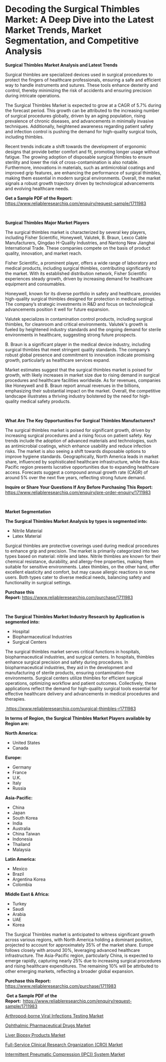 <p><h1>Decoding the Surgical Thimbles Market: A Deep Dive into the Latest Market Trends, Market Segmentation, and Competitive Analysis</h1></p><p><strong>Surgical Thimbles Market Analysis and Latest Trends</strong></p>
<p><p>Surgical thimbles are specialized devices used in surgical procedures to protect the fingers of healthcare professionals, ensuring a safe and efficient way to handle instruments and sutures. These tools enhance dexterity and control, thereby minimizing the risk of accidents and ensuring precision during intricate operations.</p><p>The Surgical Thimbles Market is expected to grow at a CAGR of 5.7% during the forecast period. This growth can be attributed to the increasing number of surgical procedures globally, driven by an aging population, rising prevalence of chronic diseases, and advancements in minimally invasive techniques. Additionally, heightened awareness regarding patient safety and infection control is pushing the demand for high-quality surgical tools, including thimbles.</p><p>Recent trends indicate a shift towards the development of ergonomic designs that provide better comfort and fit, promoting longer usage without fatigue. The growing adoption of disposable surgical thimbles to ensure sterility and lower the risk of cross-contamination is also notable. Furthermore, innovations in materials, such as antimicrobial coatings and improved grip features, are enhancing the performance of surgical thimbles, making them essential in modern surgical environments. Overall, the market signals a robust growth trajectory driven by technological advancements and evolving healthcare needs.</p></p>
<p><strong>Get a Sample PDF of the Report:&nbsp;</strong> <a href="https://www.reliableresearchiq.com/enquiry/request-sample/1711983?utm_campaign=1594&utm_medium=2&utm_source=Github&utm_content=ia&utm_term=22102024&utm_id=surgical-thimbles">https://www.reliableresearchiq.com/enquiry/request-sample/1711983</a></p>
<p>&nbsp;</p>
<p><strong>Surgical Thimbles Major Market Players</strong></p>
<p><p>The surgical thimbles market is characterized by several key players, including Fisher Scientific, Honeywell, Valutek, B. Braun, Lexco Cable Manufacturers, Qingdao H-Quality Industries, and Nantong New Jianghai International Trade. These companies compete on the basis of product quality, innovation, and market reach.</p><p>Fisher Scientific, a prominent player, offers a wide range of laboratory and medical products, including surgical thimbles, contributing significantly to the market. With its established distribution network, Fisher Scientific experiences steady growth, driven by increasing demand for healthcare equipment and consumables.</p><p>Honeywell, known for its diverse portfolio in safety and healthcare, provides high-quality surgical thimbles designed for protection in medical settings. The company’s strategic investments in R&D and focus on technological advancements position it well for future expansion.</p><p>Valutek specializes in contamination control products, including surgical thimbles, for cleanroom and critical environments. Valutek's growth is fueled by heightened industry standards and the ongoing demand for sterile environments in healthcare, suggesting strong future prospects.</p><p>B. Braun is a significant player in the medical device industry, including surgical thimbles that meet stringent quality standards. The company’s robust global presence and commitment to innovation indicate promising growth, particularly as healthcare services expand.</p><p>Market estimates suggest that the surgical thimbles market is poised for growth, with likely increases in market size due to rising demand in surgical procedures and healthcare facilities worldwide. As for revenues, companies like Honeywell and B. Braun report annual revenues in the billions, emphasizing their substantial impact on the market. Overall, the competitive landscape illustrates a thriving industry bolstered by the need for high-quality medical safety products.</p></p>
<p>&nbsp;</p>
<p><strong>What Are The Key Opportunities For Surgical Thimbles Manufacturers?</strong></p>
<p><p>The surgical thimbles market is poised for significant growth, driven by increasing surgical procedures and a rising focus on patient safety. Key trends include the adoption of advanced materials and technologies, such as antimicrobial coatings, which enhance usability and reduce infection risks. The market is also seeing a shift towards disposable options to improve hygiene standards. Geographically, North America leads in market share, influenced by sophisticated healthcare infrastructure, while the Asia-Pacific region presents lucrative opportunities due to expanding healthcare access. Forecasts suggest a compound annual growth rate (CAGR) of around 5% over the next five years, reflecting strong future demand.</p></p>
<p><strong>Inquire or Share Your Questions If Any Before Purchasing This Report:</strong> <a href="https://www.reliableresearchiq.com/enquiry/pre-order-enquiry/1711983?utm_campaign=1594&utm_medium=2&utm_source=Github&utm_content=ia&utm_term=22102024&utm_id=surgical-thimbles">https://www.reliableresearchiq.com/enquiry/pre-order-enquiry/1711983</a></p>
<p>&nbsp;</p>
<p><strong>Market Segmentation</strong></p>
<p><strong>The Surgical Thimbles Market Analysis by types is segmented into:</strong></p>
<p><ul><li>Nitrile Material</li><li>Latex Material</li></ul></p>
<p><p>Surgical thimbles are protective coverings used during medical procedures to enhance grip and precision. The market is primarily categorized into two types based on material: nitrile and latex. Nitrile thimbles are known for their chemical resistance, durability, and allergy-free properties, making them suitable for sensitive environments. Latex thimbles, on the other hand, offer excellent elasticity and comfort, but may cause allergic reactions in some users. Both types cater to diverse medical needs, balancing safety and functionality in surgical settings.</p></p>
<p><strong>Purchase this Report:&nbsp;</strong><a href="https://www.reliableresearchiq.com/purchase/1711983?utm_campaign=1594&utm_medium=2&utm_source=Github&utm_content=ia&utm_term=22102024&utm_id=surgical-thimbles">https://www.reliableresearchiq.com/purchase/1711983</a></p>
<p>&nbsp;</p>
<p><strong>The Surgical Thimbles Market Industry Research by Application is segmented into:</strong></p>
<p><ul><li>Hospital</li><li>Biopharmaceutical Industries</li><li>Surgical Centers</li></ul></p>
<p><p>The surgical thimbles market serves critical functions in hospitals, biopharmaceutical industries, and surgical centers. In hospitals, thimbles enhance surgical precision and safety during procedures. In biopharmaceutical industries, they aid in the development and manufacturing of sterile products, ensuring contamination-free environments. Surgical centers utilize thimbles for efficient surgical operations, optimizing workflow and patient outcomes. Collectively, these applications reflect the demand for high-quality surgical tools essential for effective healthcare delivery and advancements in medical procedures and therapies.</p></p>
<p><a href="https://www.reliableresearchiq.com/surgical-thimbles-r1711983?utm_campaign=1594&utm_medium=2&utm_source=Github&utm_content=ia&utm_term=22102024&utm_id=surgical-thimbles">&nbsp;https://www.reliableresearchiq.com/surgical-thimbles-r1711983</a></p>
<p><strong>In terms of Region, the Surgical Thimbles Market Players available by Region are:</strong></p>
<p>
    <p> <strong> North America: </strong>
        <ul>
            <li>United States</li>
            <li>Canada</li>
        </ul>
        </p> 
    <p> <strong> Europe: </strong>
        <ul>
            <li>Germany</li>
            <li>France</li>
            <li>U.K.</li>
            <li>Italy</li>
            <li>Russia</li>
        </ul>
        </p> 
    <p> <strong> Asia-Pacific: </strong>
        <ul>
            <li>China</li>
            <li>Japan</li>
            <li>South Korea</li>
            <li>India</li>
            <li>Australia</li>
            <li>China Taiwan</li>
            <li>Indonesia</li>
            <li>Thailand</li>
            <li>Malaysia</li>
        </ul>
        </p> 
    <p> <strong> Latin America: </strong>
        <ul>
            <li>Mexico</li>
            <li>Brazil</li>
            <li>Argentina Korea</li>
            <li>Colombia</li>
        </ul>
        </p> 
    <p> <strong> Middle East & Africa: </strong>
        <ul>
            <li>Turkey</li>
            <li>Saudi</li>
            <li>Arabia</li>
            <li>UAE</li>
            <li>Korea</li>
        </ul>
    </p>
    </p>
<p><p>The Surgical Thimbles market is anticipated to witness significant growth across various regions, with North America holding a dominant position, projected to account for approximately 35% of the market share. Europe follows closely with around 30%, leveraging advanced healthcare infrastructure. The Asia-Pacific region, particularly China, is expected to emerge rapidly, capturing nearly 25% due to increasing surgical procedures and rising healthcare expenditures. The remaining 10% will be attributed to other emerging markets, reflecting a broader global expansion.</p></p>
<p><strong>Purchase this Report: </strong><a href="https://www.reliableresearchiq.com/purchase/1711983?utm_campaign=1594&utm_medium=2&utm_source=Github&utm_content=ia&utm_term=22102024&utm_id=surgical-thimbles">https://www.reliableresearchiq.com/purchase/1711983</a></p>
<p>&nbsp;<strong>Get a Sample PDF of the Report:&nbsp;&nbsp;</strong><a href="https://www.reliableresearchiq.com/enquiry/request-sample/1711983?utm_campaign=1594&utm_medium=2&utm_source=Github&utm_content=ia&utm_term=22102024&utm_id=surgical-thimbles">https://www.reliableresearchiq.com/enquiry/request-sample/1711983</a></p>
<p><strong></strong></p>
<p><p><a href="https://www.linkedin.com/pulse/evolution-arthropod-borne-viral-infections-testing-market-key-jgc8c?utm_campaign=1594&utm_medium=2&utm_source=Github&utm_content=ia&utm_term=22102024&utm_id=surgical-thimbles">Arthropod-borne Viral Infections Testing Market</a></p><p><a href="https://www.linkedin.com/pulse/analyzing-ophthalmic-pharmaceutical-drugs-market-dynamics-growth-fl70c?utm_campaign=1594&utm_medium=2&utm_source=Github&utm_content=ia&utm_term=22102024&utm_id=surgical-thimbles">Ophthalmic Pharmaceutical Drugs Market</a></p><p><a href="https://www.linkedin.com/pulse/global-liver-biopsy-products-market-size-trends-analysis-cs5de?utm_campaign=1594&utm_medium=2&utm_source=Github&utm_content=ia&utm_term=22102024&utm_id=surgical-thimbles">Liver Biopsy Products Market</a></p><p><a href="https://www.linkedin.com/pulse/pioneering-growth-analyzing-global-full-service-clinical-research-gyrcc?utm_campaign=1594&utm_medium=2&utm_source=Github&utm_content=ia&utm_term=22102024&utm_id=surgical-thimbles">Full-Service Clinical Research Organization (CRO) Market</a></p><p><a href="https://www.linkedin.com/pulse/booming-intermittent-pneumatic-compression-ipc-system-2jkjc?utm_campaign=1594&utm_medium=2&utm_source=Github&utm_content=ia&utm_term=22102024&utm_id=surgical-thimbles">Intermittent Pneumatic Compression (IPC)) System Market</a></p></p>